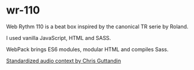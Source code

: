 # wr-110

Web Rythm 110 is a beat box inspired by the canonical TR serie by Roland.

I used vanilla JavaScript, HTML and SASS.

WebPack brings ES6 modules, modular HTML and compiles Sass.

[Standardized audio context by Chris Guttandin](https://www.npmjs.com/package/standardized-audio-context) 

